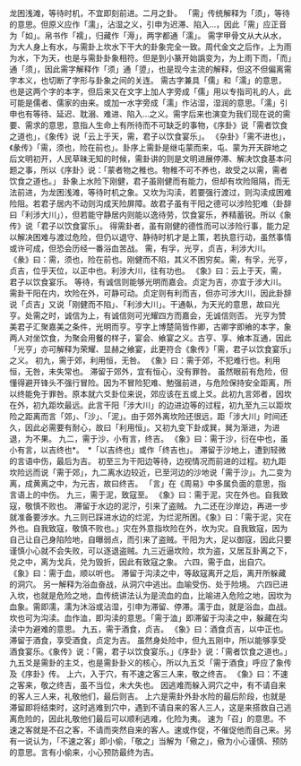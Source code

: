 龙困浅滩，等待时机，不宜即刻前进。二月之卦。
「需」传统解释为「须」，等待的意思。但原义应作「濡」，沾湿之义，引申为迟滞、陷入…，因此「需」应正音为「如」。帛书作「襦」，归藏作「溽」，两字都通「濡」。
需字甲骨文从大从水，为大人身上有水，与需卦上坎水下干大的卦象完全一致。周代金文之后作，上为雨为水，下为天，也是与需卦卦象相符。但是到小篆开始譌变为，为上雨下而，「而」通「须」，因此需字解释作「须」通「䇓」，也是现今主流的解释，但这不但偏离需字本义，也切断了字形与卦象之间的关连。
需古字兼具「儒」和「濡」的意思，也是这两个字的本字，但后来又在文字上加人字旁成「儒」用以专指司礼的人，此可能是儒者、儒家的由来。或加一水字旁成「濡」作沾湿，湿润的意思。「濡」引申也有等待、延迟、耽溺、难进、陷入…之义。需字后来也演变为我们现在说的需要、需求的意思，意指人生命上有所待而不可缺乏的事物，《序卦》说「需者饮食之道也」，《象传》说「云上于天，需，君子以饮食宴乐」。
《杂卦》「需不进也」，《彖传》「需，须也，险在前也」。卦序上需卦是继屯蒙而来，屯、蒙为开天辟地之后文明初开，人民草昧无知的时候，需卦讲的则是文明进展停滞、解决饮食基本问题之事，所以《序卦》说：「蒙者物之稚也。物稚不可不养也，故受之以需，需者饮食之道也。」
卦象上水险下刚健，君子虽刚健而有能力，但却有坎险阻隔，而无法前进，为龙困浅滩，等待时机之象。又坎为沟渎，若要强行渡过，则沟渎成困难险阻。若君子居内不动则沟成天险屏障。故君子虽有干阳之德可以涉险犯难（卦辞曰「利涉大川」），但若能守静居内则能以逸待劳，饮食宴乐，养精蓄锐。所以《象传》说「君子以饮食宴乐」。
得需卦者，虽有刚健的德性而可以涉险行事，能力足以解决困难与渡过危险，但仍以退守、静待时机才是上策，若执意行动，虽然事情或许可成，但恐会历经一番浴血苦战。
需，有孚，光亨，贞吉，利涉大川。
《彖》曰：需，须也，险在前也。刚健而不陷，其义不困穷矣。需，有孚，光亨，贞吉，位乎天位，以正中也。利涉大川，往有功也。
《象》曰：云上于天，需，君子以饮食宴乐。
等待，有诚信则能够光明而嘉会。贞定为吉，亦宜于涉大川。
需卦干阳在内，坎险在外，可静可动。贞定则有利而吉，但亦可涉大川，因此卦辞说「贞吉」又说「刚健而不陷」、「利涉大川」。干通倝，为天光的意思，故曰光亨。处需之时，诚信为上，有诚信则可光耀四方而嘉会，无诚信则否。
光亨为赞美君子汇聚嘉美之条件，光明而亨。亨字上博楚简皆作卿，古卿字即飨的本字，象两人对坐饮食，为聚会用餐的样子，宴会、飨宴之义。古亨、享、飨本互通，因此「光亨」亦可解释为荣耀、显赫之飨宴，此更符合《象传》「需，君子以饮食宴乐」之义。
初九，需于郊，利用恒，无咎。
《象》曰：需于郊，不犯难行也。利用恒，无咎，未失常也。
滞留于郊外，宜有恒心，没有罪咎。
虽然眼前有危险，但懂得避开锋头不强行冒险。因为不冒险犯难、勉强前进，与危险保持安全距离，所以终能免于罪咎。原本就六爻卦位来说，郊应该在五或上爻。此初九言郊者，因坎在外，初九距坎最远。此言干阳「涉大川」的边进边等的过程，初九至九三以距坎险之距离而言「郊」、「沙」、「泥」。由于郊外离坎险还很远，距「涉大川」时间还久，因此必需要有耐心，故曰「利用恒」。又初九变下卦成巽，巽为渐进，为进退，为不果。
九二，需于沙，小有言，终吉。
《象》曰：需于沙，衍在中也，虽小有言，以吉终也*。　*「以吉终也」或作「终吉也」。
滞留于沙地上，遭到轻微的言语中伤，最后为吉。
初至三为干阳边等待，边视情况而前进的过程。初九距坎险远而说「需于郊」，九二离水边较近，已至河边的沙地说「需于沙」。九二变为离，成黄离之中，为元吉，故曰终吉。
「言」在《周易》中多属负面的意思，指言语上的中伤。
九三，需于泥，致寇至。
《象》曰：需于泥，灾在外也。自我致寇，敬慎不败也。
滞留于水边的泥泞，引来了盗贼。
九二还在沙岸边，再进一步就准备要涉水。九三则已踩进水边的烂泥，为烂泥所困。《象》曰：「需于泥，灾在外也。自我致寇，敬慎不败也。」灾在外意指坎险在外，坎为灾。自我致寇，因为自己让自己身陷险地，自曝弱点，而引来了盗贼。干阳为大，足以御寇，因此只要谨慎小心就不会失败，可以逐退盗贼。九三近逼坎险，坎为盗，又居互卦离之下，兑之中，离为戈兵，兑为毁折，因此有致寇之象。
六四，需于血，出自穴。
《象》曰：需于血，顺以听也。
滞留于沟渎之中，等敌寇离开之后，离开所躲藏的洞穴。
另一解释为浴血奋战，从洞穴中逃出。血喻受伤、处于险境。
六四已进入坎，也就是危险之地，血传统讲法认为是流血的血，比喻进入危险之地，因坎为血象。需即濡，濡为沐浴或沾湿，引申为滞留、停滞。濡于血，就是浴血，血战。
坎也可为沟渎。血作洫，即沟渎的意思。「需于洫」即滞留于沟渎之中，躲藏在沟渎中为避难的意思。
九五，需于酒食，贞吉。
《象》曰：酒食贞吉，以中正也。
滞留于酒食，享受酒食，贞定为吉。
虽然身处险中，但九五刚中，所以能够享受酒食宴乐。《象传》说：「需，君子以饮食宴乐。」《序卦》说：「需者饮食之道也。」九五爻是需卦的主爻，也是需卦卦义的核心，所以九五爻「需于酒食」呼应了象传及《序卦》传。
上六，入于穴，有不速之客三人来，敬之终吉。
《象》曰：不速之客来，敬之终吉，虽不当位，未大失也。
因逃难而躲入洞穴之中，有不请自来的客人三人来，礼敬他们，最后则吉。
上六是需卦外卦水险的最后阶段，也就是滞留即将结束时，这时逃难到穴中，遇到不请自来的客人三人，这是来搭救自己逃离危险的，因此礼敬他们最后可以顺利逃难，化险为夷。
速为「召」的意思。不速之客就是不召之客，不请而突然自来的客人。速或作促，不催促他而自己来。另有一说认为，「不速之客」即小偷，「敬之」当解为「儆之」，儆为小心谨慎、预防的意思。言有小偷来，小心预防最终为吉。